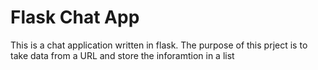 # Flask Chat App

This is a chat application written in flask. The purpose of this prject is to take 
data from a URL and store the inforamtion in a list
